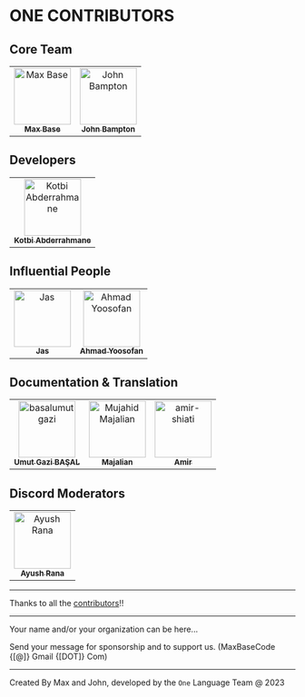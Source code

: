 # ONE CONTRIBUTORS

## Core Team

<!-- prettier-ignore -->
<table>
   <tr>
      <td align="center">
         <a href="https://github.com/BaseMax">
            <img src="https://avatars1.githubusercontent.com/u/2658040?v=4" width="100px" alt="Max Base"><br>
            <sub><b>Max Base</b></sub>
         </a><br>
      </td>
      <td align="center">
         <a href="https://github.com/jbampton">
            <img src="https://avatars.githubusercontent.com/u/418747?v=4" width="100px" alt="John Bampton"><br>
            <sub><b>John Bampton</b></sub>
         </a><br>
      </td>
   </tr>
</table>

## Developers

<table>
   <tr>
      <td align="center">
         <a href="https://github.com/abdorah">
            <img src="https://avatars.githubusercontent.com/u/37270435?v=4" width="100px" alt="Kotbi Abderrahmane"><br>
            <sub><b>Kotbi Abderrahmane</b></sub>
         </a><br>
      </td>
</table>

## Influential People

<table>
   <tr>
      <td align="center">
         <a href="https://github.com/jassab">
            <img src="https://avatars1.githubusercontent.com/u/41446786?v=4" width="100px" alt="Jas"><br>
            <sub><b>Jas</b></sub>
         </a><br>
      </td>
      <td align="center">
         <a href="https://github.com/yoosofan">
            <img src="https://avatars1.githubusercontent.com/u/94287?v=4" width="100px" alt="Ahmad Yoosofan"><br>
            <sub><b>Ahmad Yoosofan</b></sub>
         </a><br>
      </td>
   </tr>
</table>

## Documentation & Translation

<table>
   <tr>
      <td align="center">
         <a href="https://github.com/basalumutgazi">
            <img src="https://avatars.githubusercontent.com/u/81925269?v=4" width="100px" alt="basalumutgazi"><br>
            <sub><b>Umut Gazi BAŞAL</b></sub>
         </a><br>
      </td>
      <td align="center">
         <a href="https://github.com/Majalian">
            <img src="https://avatars.githubusercontent.com/u/81928799?v=4" width="100px" alt="Mujahid Majalian"><br>
            <sub><b>Majalian</b></sub>
         </a><br>
      </td>
      <td align="center">
         <a href="https://github.com/amir-shiati">
            <img src="https://avatars.githubusercontent.com/u/47950086?v=4" width="100px" alt="amir-shiati"><br>
            <sub><b>Amir</b></sub>
         </a><br>
      </td>
</tr></table>

## Discord Moderators

<table>
<tr>
        <td align="center">
         <a href="https://github.com/ayushrana182">
            <img src="https://avatars.githubusercontent.com/u/43984189?v=4" width="100px" alt="Ayush Rana"><br>
            <sub><b>Ayush Rana</b></sub>
         </a><br>
      </td>
   </tr>
</table>

---

Thanks to all the <a href ="https://github.com/One-Language/One/graphs/contributors">contributors</a>!!

---

Your name and/or your organization can be here...

Send your message for sponsorship and to support us. (MaxBaseCode {[@]} Gmail {[DOT]} Com)

---

Created By Max and John, developed by the `One` Language Team @ 2023
